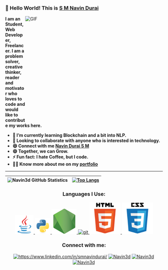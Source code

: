 ### 👋 Hello World! This is  <a href="https://www.linkedin.com/in/smnavindurai/" target="_blank">S M Navin Durai</a>
 
<!--  <img align="right" alt="GIF" src="https://github.com/arsentieva/arsentieva/blob/main/code.gif?raw=true" width="440" height="340" />  -->
  <img align="right" alt="GIF" src="https://img.freepik.com/free-vector/cartoon-working-day-scene-illustration_52683-62607.jpg?w=900" width="440" height="340" />
 
 
<strong>
 
  I am an Student, Web Developer, Freelancer. 
  I am a problem solver, creative thinker, reader and motivator 
  who loves to code and would like to contribute my works here.
 </strong>

<strong>

- 🔭 I’m currently learning Blockchain and a bit into NLP.
- 👯 Looking to collaborate with anyone who is interested in technology.
- 😄 Connect with me <a href="https://www.linkedin.com/in/smnavindurai/" target="_blank">Navin Durai S M</a>
- 😄 Together, we can Grow.
- ⚡ Fun fact: I hate Coffee, but I code.
- 🚴‍♀️ Know more about me on my [portfolio](https://navindurai.netlify.app/)
</strong>

<hr>

| ![Navin3d GitHub Statistics](https://github-readme-stats.vercel.app/api?username=Navin3d&show_icons=true&theme=tokyonight) | [![Top Langs](https://github-readme-stats.vercel.app/api/top-langs/?username=Navin3d&layout=compact&theme=tokyonight)](https://github.com/anuraghazra/github-readme-stats) |
| --- | --- |


<h3 align="center">Languages I Use:</h3>
<p align="center"> 
<a href="https://www.java.com" target="_blank"> <img src="https://raw.githubusercontent.com/devicons/devicon/master/icons/java/java-original.svg" alt="java" width="60" height="60"/> </a> 
 <a href="https://www.python.org" target="_blank"> <img src="https://raw.githubusercontent.com/devicons/devicon/master/icons/python/python-original.svg" alt="python" width="50" height="50"/> </a> 
  <a href="https://www.w3.org/nodejs/" target="_blank"> <img src="https://raw.githubusercontent.com/github/explore/80688e429a7d4ef2fca1e82350fe8e3517d3494d/topics/nodejs/nodejs.png" alt="Node Js" width="80" height="80"/> </a>
  <a href="https://git-scm.com/" target="_blank"> <img src="https://www.vectorlogo.zone/logos/git-scm/git-scm-icon.svg" alt="git" width="80" height="80"/> </a>
  <a href="https://www.w3.org/html/" target="_blank"> <img src="https://raw.githubusercontent.com/devicons/devicon/master/icons/html5/html5-original-wordmark.svg" alt="html5" width="100" height="100"/> </a> 
 <a href="https://www.w3schools.com/css/" target="_blank"> <img src="https://raw.githubusercontent.com/devicons/devicon/master/icons/css3/css3-original-wordmark.svg" alt="css3" width="100" height="100"/> </a>
</p> 
 
<h3 align="center">Connect with me:</h3>
<p align="center" style="margin-right:2px">
<a href="https://www.linkedin.com/in/smnavindurai/" target="blank"><img align="center" src="https://cdn.jsdelivr.net/npm/simple-icons@3.0.1/icons/linkedin.svg" alt="https://www.linkedin.com/in/smnavindurai/" height="30" width="40" /></a>
<a href="https://navindurai.netlify.app/" target="blank"><img align="center" src="https://avatars.githubusercontent.com/u/71096790?v=4" alt="Navin3d" height="30" width="40" /></a>
 <a href="https://navindurai.netlify.app/" target="blank"><img align="center" src="https://cdn.jsdelivr.net/npm/simple-icons@3.0.1/icons/twitter.svg" alt="Navin3d" height="30" width="40" /></a>
<a href="https://www.instagram.com/mr_navin.s.m/" target="blank"><img align="center" src="https://cdn.jsdelivr.net/npm/simple-icons@3.0.1/icons/instagram.svg" alt="Navin3d" height="30" width="40" /></a>  </p>


